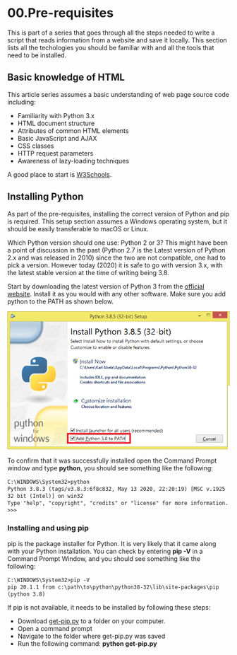 # 00.Pre-requisites
This is part of a series that goes through all the steps needed to write a script that reads information from a website and save it locally. This section lists all the techologies you should be familiar with and all the tools that need to be installed.

## Basic knowledge of HTML
This article series assumes a basic understanding of web page source code including:

*  Familiarity with Python 3.x
*  HTML document structure
*  Attributes of common HTML elements
*  Basic JavaScript and AJAX
*  CSS classes
*  HTTP request parameters
*  Awareness of lazy-loading techniques

A good place to start is [W3Schools](https://www.w3schools.com/html/html_intro.asp).

## Installing Python
As part of the pre-requisites, installing the correct version of Python and pip is required. This setup section assumes a Windows operating system, but it should be easily transferable to macOS or Linux.

Which Python version should one use: Python 2 or 3? This might have been a point of discussion in the past (Python 2.7 is the Latest version of Python 2.x and was released in 2010) since the two are not compatible, one had to pick a version. However today (2020) it is safe to go with version 3.x, with the latest stable version at the time of writing being 3.8.

Start by downloading the latest version of Python 3 from the [official website](https://www.python.org/downloads/windows/). Install it as you would with any other software. Make sure you add python to the PATH as shown below.

![python installation](python-install.png)

To confirm that it was successfully installed open the Command Prompt window and type __python__, you should see something like the following:

```
C:\WINDOWS\System32>python
Python 3.8.3 (tags/v3.8.3:6f8c832, May 13 2020, 22:20:19) [MSC v.1925 32 bit (Intel)] on win32
Type "help", "copyright", "credits" or "license" for more information.
>>> 
```
### Installing and using pip
pip is the package installer for Python. It is very likely that it came along with your Python installation. You can check by entering __pip -V__ in a Command Prompt Window, and you should see something like the following:

```
C:\WINDOWS\System32>pip -V
pip 20.1.1 from c:\path\to\python\python38-32\lib\site-packages\pip (python 3.8)
```

If pip is not available, it needs to be installed by following these steps:

*  Download [get-pip.py](https://bootstrap.pypa.io/get-pip.py) to a folder on your computer.
*  Open a command prompt
*  Navigate to the folder where get-pip.py was saved
*  Run the following command: __python get-pip.py__

